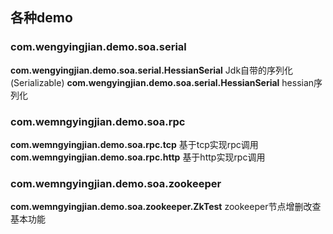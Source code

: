 ## 各种demo

### com.wengyingjian.demo.soa.serial
**com.wengyingjian.demo.soa.serial.HessianSerial** 
 Jdk自带的序列化(Serializable)
**com.wengyingjian.demo.soa.serial.HessianSerial**
  hessian序列化

### com.wemngyingjian.demo.soa.rpc
**com.wemngyingjian.demo.soa.rpc.tcp**
基于tcp实现rpc调用
**com.wemngyingjian.demo.soa.rpc.http**
基于http实现rpc调用

### com.wemngyingjian.demo.soa.zookeeper
**com.wemngyingjian.demo.soa.zookeeper.ZkTest**
zookeeper节点增删改查基本功能